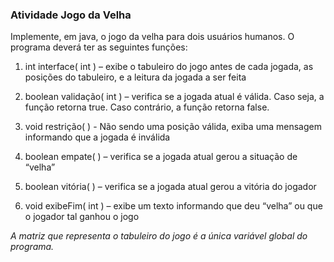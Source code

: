 ### Atividade Jogo da Velha
Implemente, em java, o jogo da velha para dois usuários humanos.
O programa deverá ter as seguintes funções:

1) int interface( int ) – exibe o tabuleiro do jogo antes de cada jogada, as posições do
tabuleiro, e a leitura da jogada a ser feita

2) boolean validação( int ) – verifica se a jogada atual é válida. Caso seja, a função retorna
true. Caso contrário, a função retorna false.

3) void restrição( ) - Não sendo uma posição válida, exiba uma mensagem informando que a
jogada é inválida

4) boolean empate( ) – verifica se a jogada atual gerou a situação de “velha”
   
5) boolean vitória( ) – verifica se a jogada atual gerou a vitória do jogador
    
6) void exibeFim( int ) – exibe um texto informando que deu “velha” ou que o jogador tal
ganhou o jogo

*A matriz que representa o tabuleiro do jogo é a única variável global do programa.*
